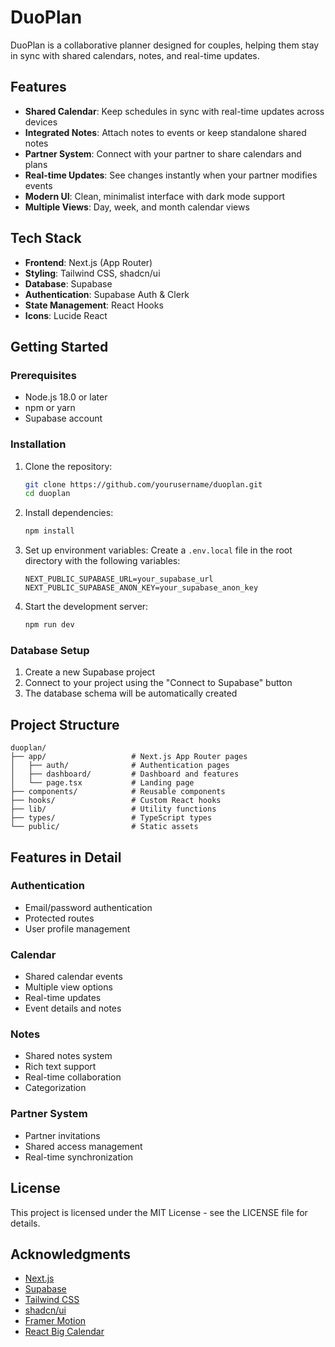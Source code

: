 # DuoPlan

DuoPlan is a collaborative planner designed for couples, helping them stay in sync with shared calendars, notes, and real-time updates.

## Features

- **Shared Calendar**: Keep schedules in sync with real-time updates across devices
- **Integrated Notes**: Attach notes to events or keep standalone shared notes
- **Partner System**: Connect with your partner to share calendars and plans
- **Real-time Updates**: See changes instantly when your partner modifies events
- **Modern UI**: Clean, minimalist interface with dark mode support
- **Multiple Views**: Day, week, and month calendar views

## Tech Stack

- **Frontend**: Next.js (App Router)
- **Styling**: Tailwind CSS, shadcn/ui
- **Database**: Supabase
- **Authentication**: Supabase Auth & Clerk
- **State Management**: React Hooks
- **Icons**: Lucide React

## Getting Started

### Prerequisites

- Node.js 18.0 or later
- npm or yarn
- Supabase account

### Installation

1. Clone the repository:
   ```bash
   git clone https://github.com/yourusername/duoplan.git
   cd duoplan
   ```

2. Install dependencies:
   ```bash
   npm install
   ```

3. Set up environment variables:
   Create a `.env.local` file in the root directory with the following variables:
   ```
   NEXT_PUBLIC_SUPABASE_URL=your_supabase_url
   NEXT_PUBLIC_SUPABASE_ANON_KEY=your_supabase_anon_key
   ```

4. Start the development server:
   ```bash
   npm run dev
   ```

### Database Setup

1. Create a new Supabase project
2. Connect to your project using the "Connect to Supabase" button
3. The database schema will be automatically created

## Project Structure

```
duoplan/
├── app/                   # Next.js App Router pages
│   ├── auth/              # Authentication pages
│   ├── dashboard/         # Dashboard and features
│   └── page.tsx           # Landing page
├── components/            # Reusable components
├── hooks/                 # Custom React hooks
├── lib/                   # Utility functions
├── types/                 # TypeScript types
└── public/                # Static assets
```

## Features in Detail

### Authentication
- Email/password authentication
- Protected routes
- User profile management

### Calendar
- Shared calendar events
- Multiple view options
- Real-time updates
- Event details and notes

### Notes
- Shared notes system
- Rich text support
- Real-time collaboration
- Categorization

### Partner System
- Partner invitations
- Shared access management
- Real-time synchronization

## License

This project is licensed under the MIT License - see the LICENSE file for details.

## Acknowledgments

- [Next.js](https://nextjs.org/)
- [Supabase](https://supabase.io/)
- [Tailwind CSS](https://tailwindcss.com/)
- [shadcn/ui](https://ui.shadcn.com/)
- [Framer Motion](https://www.framer.com/motion/)
- [React Big Calendar](https://github.com/jquense/react-big-calendar)
